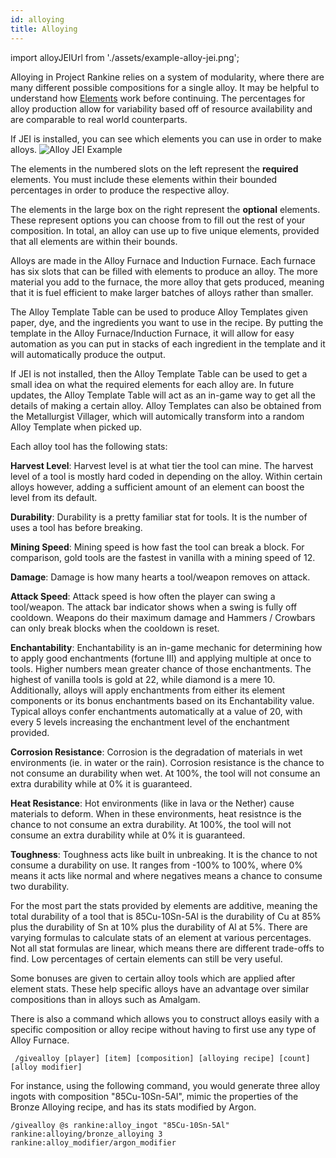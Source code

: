 ```yaml
---
id: alloying
title: Alloying
---
```

import alloyJEIUrl from './assets/example-alloy-jei.png';

Alloying in Project Rankine relies on a system of modularity, where there are many different possible compositions for a single alloy. It may be helpful to understand how <a href="elements">Elements</a> work before continuing.
The percentages for alloy production allow for variability based off of resource availability and are comparable to real world counterparts.

If JEI is installed, you can see which elements you can use in order to make alloys. 
<img src={alloyJEIUrl} alt="Alloy JEI Example" />

The elements in the numbered slots on the left represent the **required** elements. You must include these elements within their bounded percentages in order to produce the respective alloy.

The elements in the large box on the right represent the **optional** elements. These represent options you can choose from to fill out the rest of your composition. In total, an alloy can use up to five unique elements, provided that all elements are within their bounds.

Alloys are made in the Alloy Furnace and Induction Furnace. Each furnace has six slots that can be filled with elements to produce an alloy. The more material you add to the furnace, the more alloy that gets produced, meaning that it is fuel efficient to make larger batches of alloys rather than smaller.

The Alloy Template Table can be used to produce Alloy Templates given paper, dye, and the ingredients you want to use in the recipe. By putting the template in the Alloy Furnace/Induction Furnace, it will allow for easy automation as you can put in stacks of each ingredient in the template and it will automatically produce the output.

If JEI is not installed, then the Alloy Template Table can be used to get a small idea on what the required elements for each alloy are. In future updates, the Alloy Template Table will act as an in-game way to get all the details of making a certain alloy.
Alloy Templates can also be obtained from the Metallurgist Villager, which will automically transform into a random Alloy Template when picked up.

Each alloy tool has the following stats:

**Harvest Level**:
Harvest level is at what tier the tool can mine. The harvest level of a tool is mostly hard coded in depending on the alloy. Within certain alloys however, adding a sufficient amount of an element can boost the level from its default.

**Durability**:
Durability is a pretty familiar stat for tools. It is the number of uses a tool has before breaking.

**Mining Speed**:
Mining speed is how fast the tool can break a block. For comparison, gold tools are the fastest in vanilla with a mining speed of 12.

**Damage**:
Damage is how many hearts a tool/weapon removes on attack.

**Attack Speed**:
Attack speed is how often the player can swing a tool/weapon. The attack bar indicator shows when a swing is fully off cooldown. Weapons do their maximum damage and Hammers / Crowbars can only break blocks when the cooldown is reset.

**Enchantability**:
Enchantability is an in-game mechanic for determining how to apply good enchantments (fortune III) and applying multiple at once to tools. Higher numbers mean greater chance of those enchantments. The highest of vanilla tools is gold at 22, while diamond is a mere 10.
Additionally, alloys will apply enchantments from either its element components or its bonus enchantments based on its Enchantability value. Typical alloys confer enchantments automatically at a value of 20, with every 5 levels increasing the enchantment level of the enchantment provided.

**Corrosion Resistance**:
Corrosion is the degradation of materials in wet environments (ie. in water or the rain). Corrosion resistance is the chance to not consume an durability when wet. At 100%, the tool will not consume an extra durability while at 0% it is guaranteed.

**Heat Resistance**:
Hot environments (like in lava or the Nether) cause materials to deform. When in these environments, heat resistnce is the chance to not consume an extra durability. At 100%, the tool will not consume an extra durability while at 0% it is guaranteed.

**Toughness**:
Toughness acts like built in unbreaking. It is the chance to not consume a durability on use. It ranges from -100% to 100%, where 0% means it acts like normal and where negatives means a chance to consume two durability.

For the most part the stats provided by elements are additive, meaning the total durability of a tool that is 85Cu-10Sn-5Al is the durability of Cu at 85% plus the durability of Sn at 10% plus the durability of Al at 5%. There are varying formulas to calculate stats of an element at various percentages. 
Not all stat formulas are linear, which means there are different trade-offs to find. Low percentages of certain elements can still be very useful.

Some bonuses are given to certain alloy tools which are applied after element stats. These help specific alloys have an advantage over similar compositions than in alloys such as Amalgam.

There is also a command which allows you to construct alloys easily with a specific composition or alloy recipe without having to first use any type of Alloy Furnace.
```
 /givealloy [player] [item] [composition] [alloying recipe] [count] [alloy modifier]
 ```
 
For instance, using the following command, you would generate three alloy ingots with composition "85Cu-10Sn-5Al", mimic the properties of the Bronze Alloying recipe, and has its stats modified by Argon.
```
/givealloy @s rankine:alloy_ingot "85Cu-10Sn-5Al" rankine:alloying/bronze_alloying 3 rankine:alloy_modifier/argon_modifier 
```


